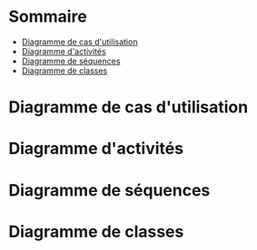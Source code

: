 # Sommaire

- <a href='#usecase-diagram'>Diagramme de cas d'utilisation</a>
- <a href='#activities-diagram'>Diagramme d'activités</a>
- <a href='#sequences-diagram'>Diagramme de séquences</a>
- <a href='#classes-diagram'>Diagramme de classes</a>

# Diagramme de cas d'utilisation <a id='usecase-diagram'></a>


# Diagramme d'activités <a id='activities-diagram'></a>



# Diagramme de séquences <a id='sequences-diagram'></a>



# Diagramme de classes <a id='classes-diagram'></a>


